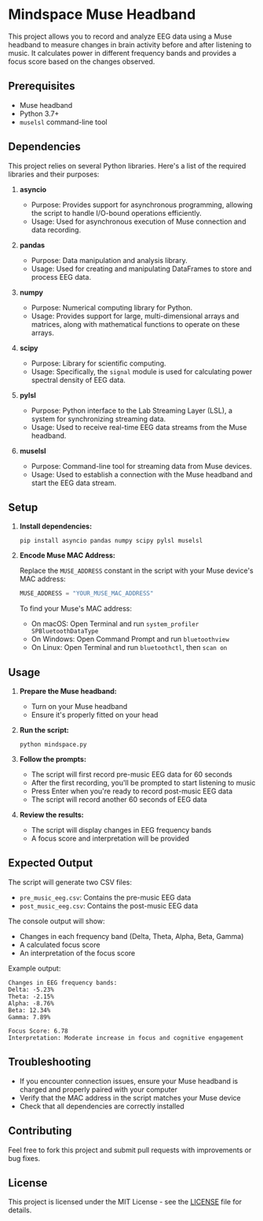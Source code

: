 # Mindspace Muse Headband

This project allows you to record and analyze EEG data using a Muse headband to measure changes in brain activity before and after listening to music. It calculates power in different frequency bands and provides a focus score based on the changes observed.

## Prerequisites

- Muse headband
- Python 3.7+
- `muselsl` command-line tool

## Dependencies

This project relies on several Python libraries. Here's a list of the required libraries and their purposes:

1. **asyncio**
   - Purpose: Provides support for asynchronous programming, allowing the script to handle I/O-bound operations efficiently.
   - Usage: Used for asynchronous execution of Muse connection and data recording.

2. **pandas**
   - Purpose: Data manipulation and analysis library.
   - Usage: Used for creating and manipulating DataFrames to store and process EEG data.

3. **numpy**
   - Purpose: Numerical computing library for Python.
   - Usage: Provides support for large, multi-dimensional arrays and matrices, along with mathematical functions to operate on these arrays.

4. **scipy**
   - Purpose: Library for scientific computing.
   - Usage: Specifically, the `signal` module is used for calculating power spectral density of EEG data.

5. **pylsl**
   - Purpose: Python interface to the Lab Streaming Layer (LSL), a system for synchronizing streaming data.
   - Usage: Used to receive real-time EEG data streams from the Muse headband.

6. **muselsl**
   - Purpose: Command-line tool for streaming data from Muse devices.
   - Usage: Used to establish a connection with the Muse headband and start the EEG data stream.

## Setup

1. **Install dependencies:**

   ```
   pip install asyncio pandas numpy scipy pylsl muselsl
   ```

2. **Encode Muse MAC Address:**

   Replace the `MUSE_ADDRESS` constant in the script with your Muse device's MAC address:

   ```python
   MUSE_ADDRESS = "YOUR_MUSE_MAC_ADDRESS"
   ```

   To find your Muse's MAC address:
   - On macOS: Open Terminal and run `system_profiler SPBluetoothDataType`
   - On Windows: Open Command Prompt and run `bluetoothview`
   - On Linux: Open Terminal and run `bluetoothctl`, then `scan on`

## Usage

1. **Prepare the Muse headband:**
   - Turn on your Muse headband
   - Ensure it's properly fitted on your head

2. **Run the script:**

   ```
   python mindspace.py
   ```

3. **Follow the prompts:**
   - The script will first record pre-music EEG data for 60 seconds
   - After the first recording, you'll be prompted to start listening to music
   - Press Enter when you're ready to record post-music EEG data
   - The script will record another 60 seconds of EEG data

4. **Review the results:**
   - The script will display changes in EEG frequency bands
   - A focus score and interpretation will be provided

## Expected Output

The script will generate two CSV files:
- `pre_music_eeg.csv`: Contains the pre-music EEG data
- `post_music_eeg.csv`: Contains the post-music EEG data

The console output will show:
- Changes in each frequency band (Delta, Theta, Alpha, Beta, Gamma)
- A calculated focus score
- An interpretation of the focus score

Example output:
```
Changes in EEG frequency bands:
Delta: -5.23%
Theta: -2.15%
Alpha: -8.76%
Beta: 12.34%
Gamma: 7.89%

Focus Score: 6.78
Interpretation: Moderate increase in focus and cognitive engagement
```

## Troubleshooting

- If you encounter connection issues, ensure your Muse headband is charged and properly paired with your computer
- Verify that the MAC address in the script matches your Muse device
- Check that all dependencies are correctly installed

## Contributing

Feel free to fork this project and submit pull requests with improvements or bug fixes.

## License

This project is licensed under the MIT License - see the [LICENSE](LICENSE) file for details.
